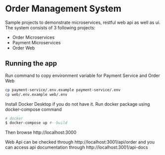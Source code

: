 # Order Management System

Sample projects to demonstrate microservices, restful web api as well as ui.
The system consists of 3 following projects:
- Order Microservices
- Payment Microservices
- Order Web

## Running the app
Run command to copy environment variable for Payment Service and Order Web
```bash
cp payment-service/.env.example payment-service/.env
cp web/.env.example web/.env
```
Install Docker Desktop if you do not have it. Run docker package using docker-compose command

```bash
# docker
$ docker-compose up #--build 
```

Then browse http://localhost:3000

Web Api can be checked through http://localhost:3001/api/order and you can access api documentation through http://localhost:3001/api-docs

